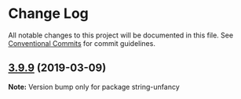 # Change Log

All notable changes to this project will be documented in this file.
See [Conventional Commits](https://conventionalcommits.org) for commit guidelines.

## [3.9.9](https://gitlab.com/codsen/codsen/compare/string-unfancy@3.9.8...string-unfancy@3.9.9) (2019-03-09)

**Note:** Version bump only for package string-unfancy

